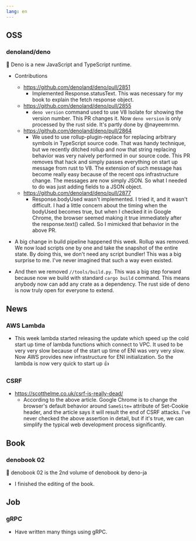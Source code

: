 ```yaml
---
lang: en
---
```


## OSS

### denoland/deno

🦕 Deno is a new JavaScript and TypeScript runtime.

- Contributions

  - https://github.com/denoland/deno/pull/2851
    - Implemented Response.statusText. This was necessary for my book to explain
      the fetch response object.
  - https://github.com/denoland/deno/pull/2855
    - `deno version` command used to use V8 Isolate for showing the version
      number. This PR changes it. Now `deno version` is only processed by the
      rust side. It's partly done by @nayeemrmn.
  - https://github.com/denoland/deno/pull/2864
    - We used to use rollup-plugin-replace for replacing arbitrary symbols in
      TypeScript source code. That was handy technique, but we recently ditched
      rollup and now that string replacing behavior was very naively performed
      in our source code. This PR removes that hack and simply passes everything
      on start up message from rust to V8. The extension of such message has
      become really easy because of the recent ops infrastructure change. The
      messages are now simply JSON. So what I needed to do was just adding
      fields to a JSON object.
  - https://github.com/denoland/deno/pull/2877
    - Response.bodyUsed wasn't implemented. I tried it, and it wasn't difficult.
      I had a little concern about the timing when the bodyUsed becomes true,
      but when I checked it in Google Chrome, the browser seemed making it true
      immediately after the response.text() called. So I mimicked that behavior
      in the above PR.

- A big change in build pipeline happened this week. Rollup was removed. We now
  load scripts one by one and take the snapshot of the entire state. By doing
  this, we don't need any script bundler! This was a big surprise to me. I've
  never imagined that such a way even existed.
- And then we removed `//tools/build.py`. This was a big step forward because
  now we build with standard `cargo build` command. This means anybody now can
  add any crate as a dependency. The rust side of deno is now truly open for
  everyone to extend.

## News

### AWS Lambda

- This week lambda started releasing the update which speed up the cold start up
  time of lambda functions which connect to VPC. It used to be very very slow
  because of the start up time of ENI was very very slow. Now AWS provides new
  infrastructure for ENI initialization. So the lambda is now very quick to
  start up 👍

### CSRF

- https://scotthelme.co.uk/csrf-is-really-dead/
  - According to the above article. Google Chrome is to change the browser's
    default behavior around `SameSite=` attribute of Set-Cookie header, and the
    article says it will result the end of CSRF attacks. I've never checked the
    above assertion in detail, but if it's true, we can simplify the typical web
    development process significantly.

## Book

### denobook 02

🦕 denobook 02 is the 2nd volume of denobook by deno-ja

- I finished the editing of the book.

## Job

### gRPC

- Have written many things using gRPC.
